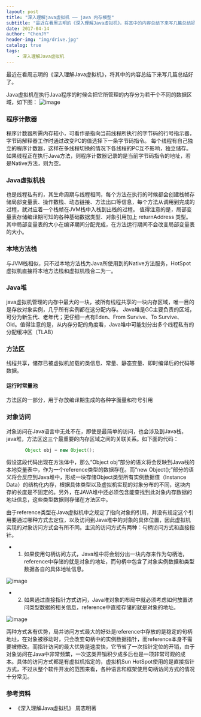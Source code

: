 ```yaml
---
layout: post
title: "深入理解java虚拟机 —— java 内存模型"
subtitle: "最近在看周志明的《深入理解Java虚拟机》，将其中的内容总结下来写几篇总结好了。"
date: 2017-04-14
author: "ChenJY"
header-img: "img/drive.jpg"
catalog: true
tags: 
    - 深入理解Java虚拟机
---
```


最近在看周志明的《深入理解Java虚拟机》，将其中的内容总结下来写几篇总结好了。

Java虚拟机在执行Java程序的时候会把它所管理的内存分为若干个不同的数据区域，如下图：
![image](http://o9oomuync.bkt.clouddn.com/Java%20%E8%BF%90%E8%A1%8C%E6%97%B6%E6%95%B0%E6%8D%AE%E5%8C%BA.png)

### 程序计数器
程序计数器所需内存较小，可看作是指向当前线程所执行的字节码的行号指示器，字节码解释器工作时通过改变PC的值选择下一条字节码指令。
每个线程有自己独立的程序计数器，这样在多线程切换的情况下各线程的PC互不影响，独立储存。
如果线程正在执行Java方法，则程序计数器记录的是当前字节码指令的地址，若是Native方法，则为空。

### Java虚拟机栈
也是线程私有的，其生命周期与线程相同，每个方法在执行的时候都会创建栈帧存储局部变量表、操作数栈、动态链接、方法出口等信息，每个方法从调用到完成的过程，就对应着一个栈帧在JVM栈中入栈到出栈的过程。
值得注意的是，局部变量表存储编译期可知的各种基础数据类型、对象引用加上 returnAddress 类型。其中局部变量表的大小在编译期间分配完成，在方法运行期间不会改变局部变量表的大小。

### 本地方法栈
与JVM栈相似，只不过本地方法栈为Java所使用到的Native方法服务，HotSpot虚拟机直接将本地方法栈和虚拟机栈合二为一。

### Java堆
java虚拟机管理的内存中最大的一块，被所有线程共享的一块内存区域，唯一目的是存放对象实例，几乎所有实例都在这分配内存。
Java堆是GC主要负责的区域，可分为新生代、老年代；更仔细一点有Eden、From Survive、To Survive、Old。值得注意的是，从内存分配的角度看，Java堆中可能划分出多个线程私有的分配缓冲区（TLAB）

### 方法区
线程共享，储存已被虚拟机加载的类信息、常量、静态变量、即时编译后的代码等数据。

#### 运行时常量池
方法区的一部分，用于存放编译期生成的各种字面量和符号引用

### 对象访问
对象访问在Java语言中无处不在，即使是最简单的访问，也会涉及到Java栈，java堆，方法区这三个最重要的内存区域之间的关联关系。如下面的代码：
```java
       Object obj = new Object();
```
假设这段代码出现在方法体中，那么“Object obj”部分的语义将会反映到Java栈的本地变量表中，作为一个reference类型的数据存在。而“new Object();”部分的语义将会反应到Java堆中，形成一块存储Object类型所有实例数据值（Instance Data）的结构化内存，根据具体类型以及虚拟机实现的对象分布的不同，这块内存的长度是不固定的。另外，在JAVA堆中还必须包含能查找到此对象内存数据的地址信息，这些类型数据则存储在方法区中。

由于reference类型在Java虚拟机中之规定了指向对象的引用，并没有规定这个引用要通过哪种方式去定位，以及访问到Java堆中的对象的具体位置，因此虚拟机实现的对象访问方式会有所不同。主流的访问方式有两种：句柄访问方式和直接指针。

* 1. 如果使用句柄访问方式，Java堆中将会划分出一块内存来作为句柄池，reference中存储的就是对象的地址，而句柄中包含了对象实例数据和类型数据各自的具体地址信息。

![image](http://img.blog.csdn.net/20141116180521750?watermark/2/text/aHR0cDovL2Jsb2cuY3Nkbi5uZXQvT3lhbmdZdWp1bg==/font/5a6L5L2T/fontsize/400/fill/I0JBQkFCMA==/dissolve/70/gravity/Center)

* 2. 如果通过直接指针方式访问，Java堆对象的布局中就必须考虑如何放置访问类型数据的相关信息，reference中直接存储的就是对象的地址。

![image](http://img.blog.csdn.net/20141116180738062?watermark/2/text/aHR0cDovL2Jsb2cuY3Nkbi5uZXQvT3lhbmdZdWp1bg==/font/5a6L5L2T/fontsize/400/fill/I0JBQkFCMA==/dissolve/70/gravity/Center)

两种方式各有优势，局并访问方式最大的好处是reference中存放的是稳定的句柄地址，在对象被移动时，只会改变句柄中的实例数据指针，而reference本身不需要被修改。而指针访问的最大优势是速度快，它节省了一次指针定位的开销，由于对象访问在Java中非常频繁，一次这类开销积少成多后也是一项非常可观的成本。具体的访问方式都是有虚拟机指定的，虚拟机Sun HotSpot使用的是直接指针方式，不过从整个软件开发的范围来看，各种语言和框架使用句柄访问方式的情况十分常见。

### 参考资料
* 《深入理解Java虚拟机》 周志明著